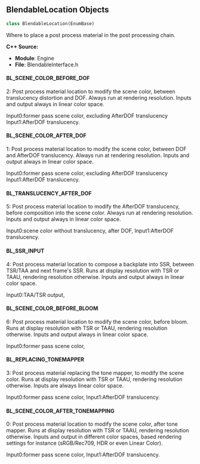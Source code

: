 ## BlendableLocation Objects

```python
class BlendableLocation(EnumBase)
```

Where to place a post process material in the post processing chain.

**C++ Source:**

- **Module**: Engine
- **File**: BlendableInterface.h

<a id="unreal.BlendableLocation.BL_SCENE_COLOR_BEFORE_DOF"></a>

#### BL_SCENE_COLOR_BEFORE_DOF

2: Post process material location to modify the scene color, between translucency distortion and DOF.
Always run at rendering resolution.
Inputs and output always in linear color space.

Input0:former pass scene color, excluding AfterDOF translucency
Input1:AfterDOF translucency.

<a id="unreal.BlendableLocation.BL_SCENE_COLOR_AFTER_DOF"></a>

#### BL_SCENE_COLOR_AFTER_DOF

1: Post process material location to modify the scene color, between DOF and AfterDOF translucency.
Always run at rendering resolution.
Inputs and output always in linear color space.

Input0:former pass scene color, excluding AfterDOF translucency
Input1:AfterDOF translucency.

<a id="unreal.BlendableLocation.BL_TRANSLUCENCY_AFTER_DOF"></a>

#### BL_TRANSLUCENCY_AFTER_DOF

5: Post process material location to modify the AfterDOF translucency, before composition into the scene color.
Always run at rendering resolution.
Inputs and output always in linear color space.

Input0:scene color without translucency, after DOF,
Input1:AfterDOF translucency.

<a id="unreal.BlendableLocation.BL_SSR_INPUT"></a>

#### BL_SSR_INPUT

4: Post process material location to compose a backplate into SSR, between TSR/TAA and next frame's SSR.
Runs at display resolution with TSR or TAAU, rendering resolution otherwise.
Inputs and output always in linear color space.

Input0:TAA/TSR output,

<a id="unreal.BlendableLocation.BL_SCENE_COLOR_BEFORE_BLOOM"></a>

#### BL_SCENE_COLOR_BEFORE_BLOOM

6: Post process material location to modify the scene color, before bloom.
Runs at display resolution with TSR or TAAU, rendering resolution otherwise.
Inputs and output always in linear color space.

Input0:former pass scene color,

<a id="unreal.BlendableLocation.BL_REPLACING_TONEMAPPER"></a>

#### BL_REPLACING_TONEMAPPER

3: Post process material replacing the tone mapper, to modify the scene color.
Runs at display resolution with TSR or TAAU, rendering resolution otherwise.
Inputs are always linear color space.

Input0:former pass scene color,
Input1:AfterDOF translucency.

<a id="unreal.BlendableLocation.BL_SCENE_COLOR_AFTER_TONEMAPPING"></a>

#### BL_SCENE_COLOR_AFTER_TONEMAPPING

0: Post process material location to modify the scene color, after tone mapper.
Runs at display resolution with TSR or TAAU, rendering resolution otherwise.
Inputs and output in different color spaces, based rendering settings for instance (sRGB/Rec709, HDR or even Linear Color).

Input0:former pass scene color,
Input1:AfterDOF translucency.

<a id="unreal.MaterialStencilCompare"></a>